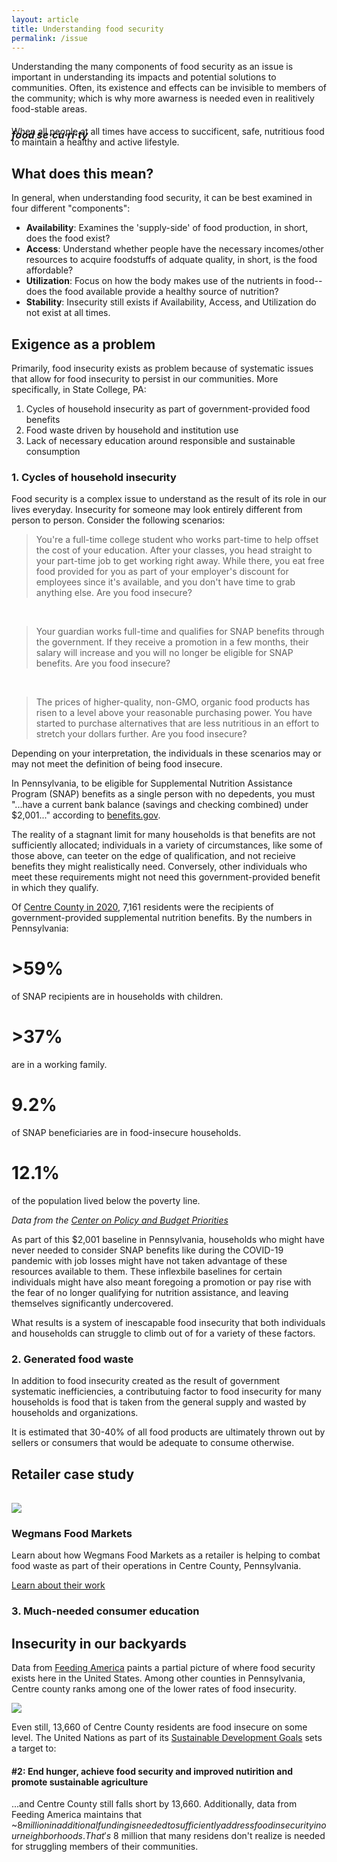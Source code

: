 ```yaml
---
layout: article
title: Understanding food security
permalink: /issue
---
```


Understanding the many components of food security as an issue is important in understanding its impacts and potential solutions to communities. Often, its existence and effects can be invisible to members of the community; which is why more awarness is needed even in realitively food-stable areas.

<h3 style="margin-bottom: -1.5rem"><i>food se·cu·ri·ty</i></h3>
When all people at all times have access to succificent, safe, nutritious food to maintain a healthy and active lifestyle.

## What does this mean?
In general, when understanding food security, it can be best examined in four different "components":
- **Availability**: Examines the 'supply-side' of food production, in short, does the food exist?
- **Access**: Understand whether people have the necessary incomes/other resources to acquire foodstuffs of adquate quality, in short, is the food affordable?
- **Utilization**: Focus on how the body makes use of the nutrients in food-- does the food available provide a healthy source of nutrition?
- **Stability**: Insecurity still exists if Availability, Access, and Utilization do not exist at all times.

## Exigence as a problem
Primarily, food insecurity exists as problem because of systematic issues that allow for food insecurity to persist in our communities. More specifically, in State College, PA:
1. Cycles of household insecurity as part of government-provided food benefits
2. Food waste driven by household and institution use
3. Lack of necessary education around responsible and sustainable consumption

### 1. Cycles of household insecurity
Food security is a complex issue to understand as the result of its role in our lives everyday. Insecurity for someone may look entirely different from person to person. Consider the following scenarios:

> You're a full-time college student who works part-time to help offset the cost of your education. After your classes, you head straight to your part-time job to get working right away. While there, you eat free food provided for you as part of your employer's discount for employees since it's available, and you don't have time to grab anything else. Are you food insecure?
<br>

> Your guardian works full-time and qualifies for SNAP benefits through the government. If they receive a promotion in a few months, their salary will increase and you will no longer be eligible for SNAP benefits. Are you food insecure?
<br>

> The prices of higher-quality, non-GMO, organic food products has risen to a level above your reasonable purchasing power. You have started to purchase alternatives that are less nutritious in an effort to stretch your dollars further. Are you food insecure?

Depending on your interpretation, the individuals in these scenarios may or may not meet the definition of being food insecure. 

In Pennsylvania, to be eligible for Supplemental Nutrition Assistance Program (SNAP) benefits as a single person with no depedents, you must "...have a current bank balance (savings and checking combined) under $2,001..." according to [benefits.gov](https://www.benefits.gov/benefit/1169). 

The reality of a stagnant limit for many households is that benefits are not sufficiently allocated; individuals in a variety of circumstances, like some of those above, can teeter on the edge of qualification, and not recieive benefits they might realistically need. Conversely, other individuals who meet these requirements might not need this government-provided benefit in which they qualify. 

Of [Centre County in 2020](https://fred.stlouisfed.org/series/CBR42027PAA647NCEN), 7,161 residents were the recipients of government-provided supplemental nutrition benefits. By the numbers in Pennsylvania:

<div class="grid">
  <div class="cell cell--6">
  	<h1>>59%</h1>
  	<p>of SNAP recipients are in households with children.</p>
  </div>
  <div class="cell cell--6">
  	<h1>>37%</h1>
  	<p>are in a working family.</p>
  </div>
</div>
<div class="grid">
  <div class="cell cell--6">
  	<h1>9.2%</h1>
  	<p>of SNAP beneficiaries are in food-insecure households.</p>
  </div>
  <div class="cell cell--6">
  	<h1>12.1%</h1>
  	<p>of the population lived below the poverty line.</p>
  </div>
</div>

*Data from the [Center on Policy and Budget Priorities](https://www.cbpp.org/research/food-assistance/a-closer-look-at-who-benefits-from-snap-state-by-state-fact-sheets#Pennsylvania)*

As part of this $2,001 baseline in Pennsylvania, households who might have never needed to consider SNAP benefits like during the COVID-19 pandemic with job losses might have not taken advantage of these resources available to them. These inflexbile baselines for certain individuals might have also meant foregoing a promotion or pay rise with the fear of no longer qualifying for nutrition assistance, and leaving themselves significantly undercovered.

What results is a system of inescapable food insecurity that both individuals and households can struggle to climb out of for a variety of these factors. 

### 2. Generated food waste 
In addition to food insecurity created as the result of government systematic inefficiencies, a contributuing factor to food insecurity for many households is food that is taken from the general supply and wasted by households and organizations.

It is estimated that 30-40% of all food products are ultimately thrown out by sellers or consumers that would be adequate to consume otherwise.  

<h2>Retailer case study</h2>
<div class="grid">
  <div class="cell cell--6">
  	<img style="max-width: 90%; margin-top: 1rem;" src="https://lukeapie.github.io/creating-change/assets/images/wegmans.png">
  </div>
  <div class="cell cell--4">
  	<div class="item__header">
    	<h3>Wegmans Food Markets</h3>
    </div>
    <div class="item__description">
    	<p>Learn about how Wegmans Food Markets as a retailer is helping to combat food waste as part of their operations in Centre County, Pennsylvania.</p>
    	<a class="button button--secondary button--rounded button--lg" href="https://lukeapie.github.io/creating-change/issue/wegmans">Learn about their work</a>
    </div>
  </div>
</div>

### 3. Much-needed consumer education


## Insecurity in our backyards
Data from [Feeding America](https://feedingamerica.org) paints a partial picture of where food security exists here in the United States. Among other counties in Pennsylvania, Centre county ranks among one of the lower rates of food insecurity. 

<img src="https://lukeapie.github.io/creating-change/assets/images/feedingamerica.png">

Even still, 13,660 of Centre County residents are food insecure on some level. The United Nations as part of its [Sustainable Development Goals](https://sdgs.un.org) sets a target to:

<h4>#2: End hunger, achieve food security and improved nutirition and promote sustainable agriculture</h4>

...and Centre County still falls short by 13,660. Additionally, data from Feeding America maintains that ~$8 million in additional funding is needed to sufficiently address food insecurity in our neighborhoods. That's ~$8 million that many residens don't realize is needed for struggling members of their communities.

<!-- <iframe width="560" height="315" src="https://map.feedingamerica.org/county/2020/overall/pennsylvania/county/centre"></iframe> -->
